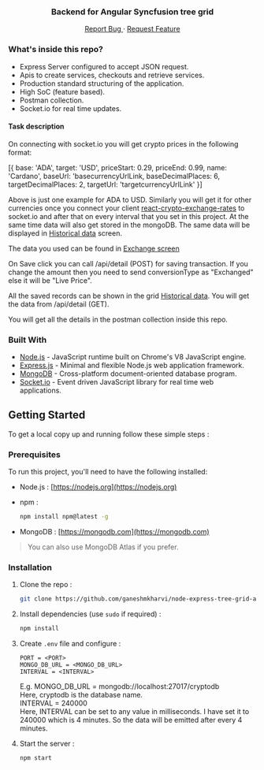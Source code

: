  <p align="center">
  <h3 align="center">Backend for Angular Syncfusion tree grid</h3>
  <p align="center">
    <a href="https://github.com/ganeshmkharvi/node-express-tree-grid-api-server/issues">Report Bug </a>
    ·
    <a href="https://github.com/ganeshmkharvi/node-express-tree-grid-api-server/issues">Request Feature</a>
  </p>
</p>

<!-- ABOUT THE PROJECT -->

### What's inside this repo?

- Express Server configured to accept JSON request.
- Apis to create services, checkouts and retrieve services.
- Production standard structuring of the application.
- High SoC (feature based).
- Postman collection.
- Socket.io for real time updates.

#### Task description

On connecting with socket.io you will get crypto prices in the following format: 

 [{
    base: 'ADA', target: 'USD', priceStart: 0.29, priceEnd: 0.99, name: 'Cardano',
    baseUrl: 'basecurrencyUrlLink,
    baseDecimalPlaces: 6, targetDecimalPlaces: 2, targetUrl: 'targetcurrencyUrlLink'
}]

Above is just one example for ADA to USD. Similarly you will get it for other currencies once you connect your client <a href="https://github.com/ganeshmkharvi/react-crypto-exchange-rates">react-crypto-exchange-rates</a>  to socket.io and after that on every interval that you set in this project. At the same time data will also get stored in the mongoDB. The same data will be displayed in <a href="https://www.figma.com/file/YMRGT8t3GlxDMH8cN7BTw9/Technical-Assessment?node-id=21%3A2715">Historical data</a> screen.

The data you used can be found in <a href="https://www.figma.com/file/YMRGT8t3GlxDMH8cN7BTw9/Technical-Assessment?node-id=24%3A1295">Exchange screen</a> 

On Save click you can call /api/detail (POST) for saving transaction. If you change the amount then you need to send conversionType as "Exchanged" else it will be "Live Price". 

All the saved records can be shown in the grid <a href="https://www.figma.com/file/YMRGT8t3GlxDMH8cN7BTw9/Technical-Assessment?node-id=21%3A2715">Historical data</a>. You will get the data from /api/detail (GET).

You will get all the details in the postman collection inside this repo.

### Built With

- [Node.js]() - JavaScript runtime built on Chrome's V8 JavaScript engine.
- [Express.js]() - Minimal and flexible Node.js web application framework.
- [MongoDB]() - Cross-platform document-oriented database program.
- [Socket.io]() - Event driven JavaScript library for real time web applications.

<!-- GETTING STARTED -->

## Getting Started

To get a local copy up and running follow these simple steps :

### Prerequisites

To run this project, you'll need to have the following installed:

- Node.js : [https://nodejs.org](https://nodejs.org)

- npm :
  ```sh
  npm install npm@latest -g
  ```
- MongoDB : [https://mongodb.com](https://mongodb.com) <br>

> You can also use MongoDB Atlas if you prefer.
> <br>

### Installation

1. Clone the repo :
   ```sh
   git clone https://github.com/ganeshmkharvi/node-express-tree-grid-api-server.git
   ```
2. Install dependencies (use `sudo` if required) :

   ```sh
   npm install
   ```

3. Create `.env` file and configure :

   ```JS
   PORT = <PORT>
   MONGO_DB_URL = <MONGO_DB_URL> 
   INTERVAL = <INTERVAL>
   ```
   E.g. MONGO_DB_URL = mongodb://localhost:27017/cryptodb <br/>
   Here, cryptodb is the database name. <br/>
   INTERVAL = 240000 <br/>
   Here, INTERVAL can be set to any value in milliseconds. I have set it to 240000 which is 4 minutes. So the data will be emitted after every 4 minutes.

4. Start the server :
   ```sh
   npm start
   ```
   

